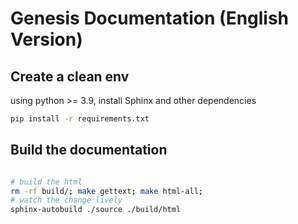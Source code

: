 # Genesis Documentation (English Version)

## Create a clean env

using python >= 3.9, install Sphinx and other dependencies

```bash
pip install -r requirements.txt 
```

## Build the documentation

```bash

# build the html
rm -rf build/; make gettext; make html-all; 
# watch the change lively
sphinx-autobuild ./source ./build/html



```
